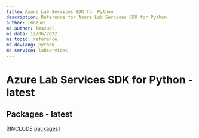```yaml
---
title: Azure Lab Services SDK for Python
description: Reference for Azure Lab Services SDK for Python
author: lmazuel
ms.author: lmazuel
ms.data: 12/06/2022
ms.topic: reference
ms.devlang: python
ms.service: labservices
---
```

# Azure Lab Services SDK for Python - latest
## Packages - latest
[!INCLUDE [packages](lab-services-index.md)]